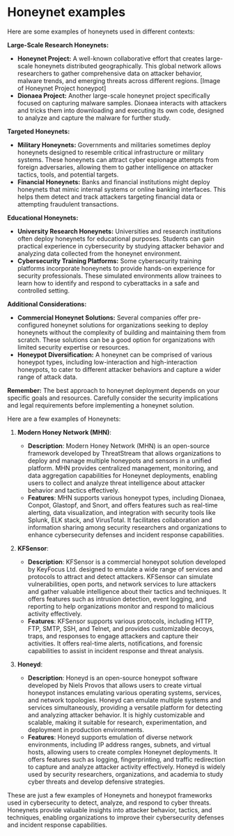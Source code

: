 # Honeynet examples

Here are some examples of honeynets used in different contexts:

**Large-Scale Research Honeynets:**

* **Honeynet Project:** A well-known collaborative effort that creates large-scale honeynets distributed geographically. This global network allows researchers to gather comprehensive data on attacker behavior, malware trends, and emerging threats across different regions. 
[Image of Honeynet Project honeypot]
* **Dionaea Project:** Another large-scale honeynet project specifically focused on capturing malware samples. Dionaea interacts with attackers and tricks them into downloading and executing its own code, designed to analyze and capture the malware for further study.

**Targeted Honeynets:**

* **Military Honeynets:** Governments and militaries sometimes deploy honeynets designed to resemble critical infrastructure or military systems. These honeynets can attract cyber espionage attempts from foreign adversaries, allowing them to gather intelligence on attacker tactics, tools, and potential targets.
* **Financial Honeynets:** Banks and financial institutions might deploy honeynets that mimic internal systems or online banking interfaces. This helps them detect and track attackers targeting financial data or attempting fraudulent transactions.

**Educational Honeynets:**

* **University Research Honeynets:** Universities and research institutions often deploy honeynets for educational purposes. Students can gain practical experience in cybersecurity by studying attacker behavior and analyzing data collected from the honeynet environment.
* **Cybersecurity Training Platforms:** Some cybersecurity training platforms incorporate honeynets to provide hands-on experience for security professionals.  These simulated environments allow trainees to learn how to identify and respond to cyberattacks in a safe and controlled setting.

**Additional Considerations:**

* **Commercial Honeynet Solutions:**  Several companies offer pre-configured honeynet solutions for organizations seeking to deploy honeynets without the complexity of building and maintaining them from scratch. These solutions can be a good option for organizations with limited security expertise or resources.
* **Honeypot Diversification:**  A honeynet can be comprised of various honeypot types, including low-interaction and high-interaction honeypots, to cater to different attacker behaviors and capture a wider range of attack data. 

**Remember:** The best approach to honeynet deployment depends on your specific goals and resources.  Carefully consider the security implications and legal requirements before implementing a honeynet solution.

Here are a few examples of Honeynets:

1. **Modern Honey Network (MHN)**:
   - **Description**: Modern Honey Network (MHN) is an open-source framework developed by ThreatStream that allows organizations to deploy and manage multiple honeypots and sensors in a unified platform. MHN provides centralized management, monitoring, and data aggregation capabilities for Honeynet deployments, enabling users to collect and analyze threat intelligence about attacker behavior and tactics effectively.
   - **Features**: MHN supports various honeypot types, including Dionaea, Conpot, Glastopf, and Snort, and offers features such as real-time alerting, data visualization, and integration with security tools like Splunk, ELK stack, and VirusTotal. It facilitates collaboration and information sharing among security researchers and organizations to enhance cybersecurity defenses and incident response capabilities.

2. **KFSensor**:
   - **Description**: KFSensor is a commercial honeypot solution developed by KeyFocus Ltd. designed to emulate a wide range of services and protocols to attract and detect attackers. KFSensor can simulate vulnerabilities, open ports, and network services to lure attackers and gather valuable intelligence about their tactics and techniques. It offers features such as intrusion detection, event logging, and reporting to help organizations monitor and respond to malicious activity effectively.
   - **Features**: KFSensor supports various protocols, including HTTP, FTP, SMTP, SSH, and Telnet, and provides customizable decoys, traps, and responses to engage attackers and capture their activities. It offers real-time alerts, notifications, and forensic capabilities to assist in incident response and threat analysis.

3. **Honeyd**:
   - **Description**: Honeyd is an open-source honeypot software developed by Niels Provos that allows users to create virtual honeypot instances emulating various operating systems, services, and network topologies. Honeyd can emulate multiple systems and services simultaneously, providing a versatile platform for detecting and analyzing attacker behavior. It is highly customizable and scalable, making it suitable for research, experimentation, and deployment in production environments.
   - **Features**: Honeyd supports emulation of diverse network environments, including IP address ranges, subnets, and virtual hosts, allowing users to create complex Honeynet deployments. It offers features such as logging, fingerprinting, and traffic redirection to capture and analyze attacker activity effectively. Honeyd is widely used by security researchers, organizations, and academia to study cyber threats and develop defensive strategies.

These are just a few examples of Honeynets and honeypot frameworks used in cybersecurity to detect, analyze, and respond to cyber threats. Honeynets provide valuable insights into attacker behavior, tactics, and techniques, enabling organizations to improve their cybersecurity defenses and incident response capabilities.